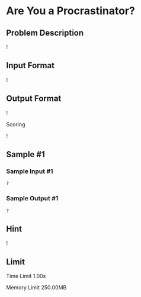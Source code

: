 # Are You a Procrastinator?

## Problem Description

!

## Input Format

!

## Output Format

!

Scoring

!

## Sample #1

### Sample Input #1

```
?
```

### Sample Output #1

```
?
```

## Hint

!

## Limit



Time Limit
1.00s

Memory Limit
250.00MB